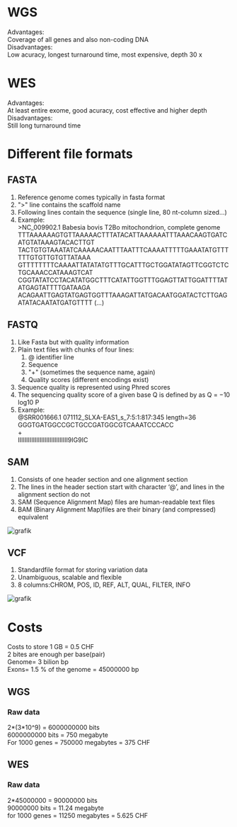 # WGS 

Advantages: <br>
Coverage of all genes and also non-coding DNA  <br>
Disadvantages:<br>
Low acuracy, longest turnaround time, most expensive, depth 30 x<br>

# WES

Advantages:<br>
At least entire exome, good acuracy, cost effective and higher depth<br>
Disadvantages:<br>
Still long turnaround time<br>

# Different file formats

## FASTA

1. Reference genome comes typically in fasta format
2. ">" line contains the scaffold name
3. Following lines contain the sequence (single line, 80 nt-column sized...)<br>
4. Example: <br>
\>NC_009902.1 Babesia bovis T2Bo mitochondrion, complete genome
TTTAAAAAAGTGTTAAAAACTTTATACATTAAAAAATTTAAACAAGTGATCATGTATAAAGTACACTTGT
TACTGTGTAAATATCAAAAACAATTTAATTTCAAAATTTTTGAAATATGTTTTTTGTGTTGTGTTATAAA
GTTTTTTTTCAAAATTATATATGTTTGCATTTGCTGGATATAGTTCGGTCTCTGCAAACCATAAAGTCAT
CGGTATATCCTACATATGGCTTTCATATTGGTTTGGAGTTATTGGATTTTATATGAGTATTTTGATAAGA
ACAGAATTGAGTATGAGTGGTTTAAAGATTATGACAATGGATACTCTTGAGATATACAATATGATGTTTT
(...) <br>
## FASTQ
1. Like Fasta but with quality information
2. Plain text files with chunks of four lines:
   1. @ identifier line
   2. Sequence
   3. "+" (sometimes the sequence name, again)
   4. Quality scores (different encodings exist)
3. Sequence quality is represented using Phred scores
4. The sequencing quality score of a given base Q is defined by as Q = −10 log10 P <br>
5. Example: <br>
@SRR001666.1 071112_SLXA-EAS1_s_7:5:1:817:345 length=36 <br>
GGGTGATGGCCGCTGCCGATGGCGTCAAATCCCACC <br>
\+ <br>
IIIIIIIIIIIIIIIIIIIIIIIIIIIIII9IG9IC <br>
## SAM
1. Consists of one header section and one alignment section
2. The lines in the header section start with character ‘@’, and lines in the alignment section do not
3. SAM (Sequence Alignment Map) files are human-readable text files
4. BAM (Binary Alignment Map)files are their binary (and compressed) equivalent

![grafik](https://media.springernature.com/full/springer-static/image/art%3A10.1186%2F1756-0381-6-13/MediaObjects/13040_2013_Article_92_Fig8_HTML.jpg?as=webp)
## VCF
1. Standardfile format for storing variation data
2. Unambiguous, scalable and flexible
3. 8 columns:CHROM, POS, ID, REF, ALT, QUAL, FILTER, INFO

![grafik](https://www.ebi.ac.uk/training/online/courses/human-genetic-variation-introduction/wp-content/uploads/sites/76/2020/05/fig12.png)
# Costs
Costs to store 1 GB = 0.5 CHF <br>
2 bites are enough per base(pair)<br>
Genome= 3 bilion bp<br>
Exons= 1.5 % of the genome = 45000000 bp<br>

## WGS
### Raw data
2*(3*10^9) = 6000000000 bits<br>
6000000000 bits = 750 megabyte<br>
For 1000 genes =  750000 megabytes = 375 CHF<br>
## WES
### Raw data
2*45000000 = 90000000 bits<br>
90000000 bits = 11.24 megabyte<br>
for 1000 genes = 11250 megabytes = 5.625 CHF <br>
